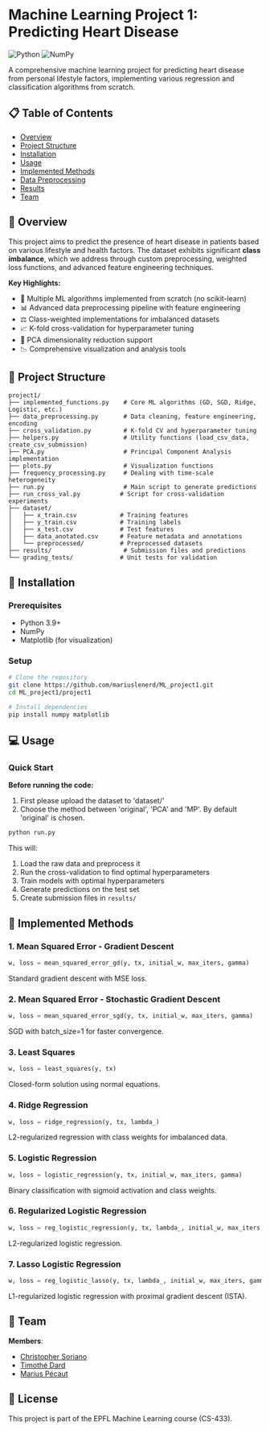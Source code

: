 # Machine Learning Project 1: Predicting Heart Disease

![Python](https://img.shields.io/badge/python-3.9+-blue.svg)
![NumPy](https://img.shields.io/badge/NumPy-scientific-green.svg)


A comprehensive machine learning project for predicting heart disease from personal lifestyle factors, implementing various regression and classification algorithms from scratch.

## 📋 Table of Contents
- [Overview](#overview)
- [Project Structure](#project-structure)
- [Installation](#installation)
- [Usage](#usage)
- [Implemented Methods](#implemented-methods)
- [Data Preprocessing](#data-preprocessing)
- [Results](#results)
- [Team](#team)

## 🎯 Overview

This project aims to predict the presence of heart disease in patients based on various lifestyle and health factors. The dataset exhibits significant **class imbalance**, which we address through custom preprocessing, weighted loss functions, and advanced feature engineering techniques.

**Key Highlights:**
- 🔬 Multiple ML algorithms implemented from scratch (no scikit-learn)
- 📊 Advanced data preprocessing pipeline with feature engineering
- ⚖️ Class-weighted implementations for imbalanced datasets
- 📈 K-fold cross-validation for hyperparameter tuning
- 🎨 PCA dimensionality reduction support
- 📉 Comprehensive visualization and analysis tools

## 📁 Project Structure

```
project1/
├── implemented_functions.py    # Core ML algorithms (GD, SGD, Ridge, Logistic, etc.)
├── data_preprocessing.py       # Data cleaning, feature engineering, encoding
├── cross_validation.py         # K-fold CV and hyperparameter tuning
├── helpers.py                  # Utility functions (load_csv_data, create_csv_submission)
├── PCA.py                      # Principal Component Analysis implementation
├── plots.py                    # Visualization functions
├── frequency_processing.py     # Dealing with time-scale heterogeneity
├── run.py                      # Main script to generate predictions
├── run_cross_val.py           # Script for cross-validation experiments
├── dataset/
│   ├── x_train.csv            # Training features
│   ├── y_train.csv            # Training labels
│   ├── x_test.csv             # Test features
│   ├── data_anotated.csv      # Feature metadata and annotations
│   └── preprocessed/          # Preprocessed datasets
├── results/                    # Submission files and predictions
└── grading_tests/             # Unit tests for validation
````

## 🚀 Installation

### Prerequisites
- Python 3.9+
- NumPy
- Matplotlib (for visualization)

### Setup
```bash
# Clone the repository
git clone https://github.com/mariuslenerd/ML_project1.git
cd ML_project1/project1

# Install dependencies
pip install numpy matplotlib
```

## 💻 Usage

### Quick Start 

**Before running the code:**
1. First please upload the dataset to 'dataset/'
2. Choose the method between 'original', 'PCA' and 'MP'. By default 'original' is chosen.
   
```bash
python run.py
```
This will:
1. Load the raw data and preprocess it
2. Run the cross-validation to find optimal hyperparameters
3. Train models with optimal hyperparameters
4. Generate predictions on the test set
5. Create submission files in `results/`


## 🧮 Implemented Methods

### 1. Mean Squared Error - Gradient Descent
```python
w, loss = mean_squared_error_gd(y, tx, initial_w, max_iters, gamma)
```
Standard gradient descent with MSE loss.

### 2. Mean Squared Error - Stochastic Gradient Descent
```python
w, loss = mean_squared_error_sgd(y, tx, initial_w, max_iters, gamma)
```
SGD with batch_size=1 for faster convergence.

### 3. Least Squares
```python
w, loss = least_squares(y, tx)
```
Closed-form solution using normal equations.

### 4. Ridge Regression
```python
w, loss = ridge_regression(y, tx, lambda_)
```
L2-regularized regression with class weights for imbalanced data.

### 5. Logistic Regression
```python
w, loss = logistic_regression(y, tx, initial_w, max_iters, gamma)
```
Binary classification with sigmoid activation and class weights.

### 6. Regularized Logistic Regression
```python
w, loss = reg_logistic_regression(y, tx, lambda_, initial_w, max_iters, gamma)
```
L2-regularized logistic regression.

### 7. Lasso Logistic Regression
```python
w, loss = reg_logistic_lasso(y, tx, lambda_, initial_w, max_iters, gamma)
```
L1-regularized logistic regression with proximal gradient descent (ISTA).


## 👥 Team
**Members**: 
- [Christopher Soriano](https://github.com/SorianoChristopher)
- [Timothé Dard](https://github.com/timotda)
- [Marius Pécaut](https://github.com/mariuslenerd)


## 📄 License

This project is part of the EPFL Machine Learning course (CS-433).

